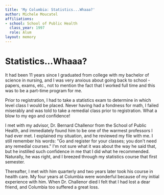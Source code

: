 ```yaml
---
title: 'My Columbia: Statistics...Whaaa?'
author: Michele Moucatel
affiliations:
- school: School of Public Health
  class_year: 1997
  role: Alum
layout: memory
---
```


# Statistics...Whaaa?

It had been 11 years since I graduated from college with my bachelor of science in nursing, and I was very anxious about going back to school - papers, exams, etc., not to mention the fact that I worked full time and this was to be a part-time program for me.

Prior to registration, I had to take a statistics exam to determine in which level class I would be placed.  Never having had a fondness for math, I failed miserably and was told to take a remedial class prior to registration.  What a blow to my ego and confidence!

I met with my advisor, Dr. Bernard Challenor from the School of Public Health, and immediately found him to be one of the warmest professors I had ever met.  I explained my situation, and he reviewed my file with me.  I still remember his words: "Go and register for your classes; you don't need any remedial courses."  I'm not sure what it was about the way he said that, but he instilled such confidence in me that I did what he recommended.  Naturally, he was right, and I breezed through my statistics course that first semester.

Thereafter, I met with him quarterly and two years later took his course in health care.  My four years at Columbia were wonderful because of my initial experience with him.  When Dr. Challenor died I felt that I had lost a dear friend, and Columbia too suffered a great loss.
